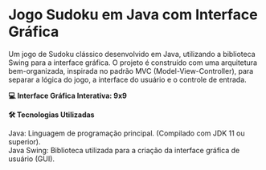 # Jogo Sudoku em Java com Interface Gráfica
 Um jogo de Sudoku clássico desenvolvido em Java, utilizando a biblioteca Swing para a interface gráfica. O projeto é construído com uma arquitetura bem-organizada, inspirada no padrão MVC (Model-View-Controller), para separar a lógica do jogo, a interface do usuário e o controle de entrada.

**💻 Interface Gráfica Interativa: 9x9</p>**

**🛠️ Tecnologias Utilizadas</p>**
Java: Linguagem de programação principal. (Compilado com JDK 11 ou superior).</br>
Java Swing: Biblioteca utilizada para a criação da interface gráfica de usuário (GUI).
